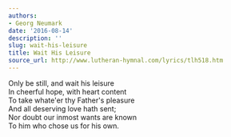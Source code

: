 ```yaml
---
authors:
- Georg Neumark
date: '2016-08-14'
description: ''
slug: wait-his-leisure
title: Wait His Leisure
source_url: http://www.lutheran-hymnal.com/lyrics/tlh518.htm
---
```

Only be still, and wait his leisure<br />
In cheerful hope, with heart content<br />
To take whate'er thy Father's pleasure<br />
And all deserving love hath sent;<br />
Nor doubt our inmost wants are known<br />
To him who chose us for his own.<br />



